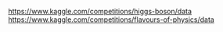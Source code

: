 https://www.kaggle.com/competitions/higgs-boson/data
https://www.kaggle.com/competitions/flavours-of-physics/data
